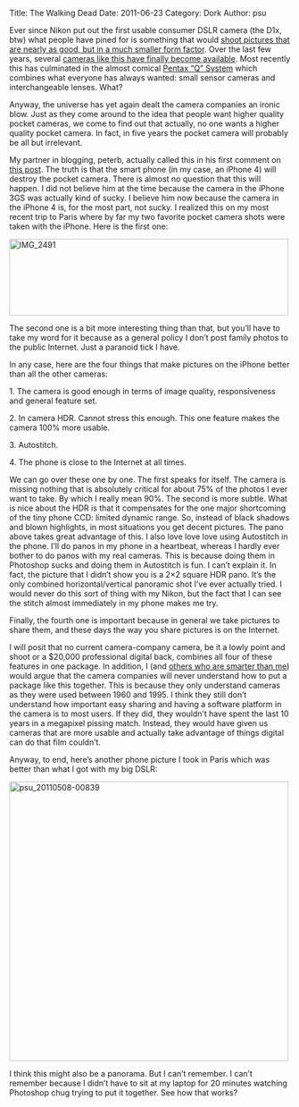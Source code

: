 Title: The Walking Dead
Date: 2011-06-23
Category: Dork
Author: psu

<p>Ever since Nikon put out the first usable consumer DSLR camera (the D1x, btw) what people have pined for is something that would <a href="http://mutable-states.com/the-camera-i-want.html">shoot pictures that are nearly as good, but in a much smaller form factor</a>. Over the last few years, several <a href="http://tleaves.com/2011/02/08/the-camera-i-want-available/index.html">cameras like this have finally become available</a>. Most recently this has culminated in the almost comical <a href="http://theonlinephotographer.typepad.com/the_online_photographer/2011/06/qsystem.html">Pentax &#8220;Q&#8221; System</a> which combines what everyone has always wanted: small sensor cameras and interchangeable lenses. What?</p>
<p>Anyway, the universe has yet again dealt the camera companies an ironic blow. Just as they come around to the idea that people want higher quality pocket cameras, we come to find out that actually, no one wants a higher quality pocket camera. In fact, in five years the pocket camera will probably be all but irrelevant.<br />
<span id="more-2595"></span></p>
<p>My partner in blogging, peterb, actually called this in his first comment on <a href="http://tleaves.com/wp-archive/2009/08/21/the-camera-you-need/index.html">this post</a>. The truth is that the smart phone (in my case, an iPhone 4)  will destroy the pocket camera. There is almost no question that this will happen. I did not believe him at the time because the camera in the iPhone 3GS was actually kind of sucky. I believe him now because the camera in the iPhone 4 is, for the most part, not sucky. I realized this on my most recent trip to Paris where by far my two favorite pocket camera shots were taken with the iPhone. Here is the first one:</p>
<p class="photo">
<a href="http://www.flickr.com/photos/79904144@N00/5710154630/" title="IMG_2491 by psu13, on Flickr"><img src="http://farm4.static.flickr.com/3407/5710154630_9e1419e5e6.jpg" width="500" height="137" alt="IMG_2491"></a>
</p>
<p>The second one is a bit more interesting thing than that, but you&#8217;ll have to take my word for it because as a general policy I don&#8217;t post family photos to the public Internet. Just a paranoid tick I have.</p>
<p>In any case, here are the four things that make pictures on the iPhone better than all the other cameras:</p>
<p>1. The camera is good enough in terms of image quality, responsiveness and general feature set.</p>
<p>2. In camera HDR. Cannot stress this enough. This one feature makes the camera 100% more usable.</p>
<p>3. Autostitch.</p>
<p>4. The phone is close to the Internet at all times.</p>
<p>We can go over these one by one. The first speaks for itself.  The camera is missing nothing that is absolutely critical  for about 75% of the photos I ever want to take. By which I really mean 90%. The second is more subtle. What is nice about the HDR is that it compensates for the one major shortcoming of the tiny phone CCD: limited dynamic range. So, instead of black shadows and blown highlights, in most situations you get decent pictures. The pano above takes great advantage of this. I also love love love using Autostitch in the phone. I&#8217;ll do panos in my phone in a heartbeat, whereas I hardly ever bother to do panos with my real cameras. This is because doing them in Photoshop sucks and doing them in Autostitch is fun. I can&#8217;t explain it. In fact, the picture that I didn&#8217;t show you is a 2&#215;2 square HDR pano. It&#8217;s the only combined horizontal/vertical panoramic shot I&#8217;ve ever actually tried. I would never do this sort of thing with my Nikon, but the fact that I can see the stitch almost immediately in my phone makes me try.</p>
<p>Finally, the fourth one is important because in general we take pictures to share them, and these days the way you share pictures is on the Internet. </p>
<p>I will posit that no current camera-company camera, be it a lowly point and shoot or a $20,000 professional digital back, combines all four of these features in one package. In addition, I (and <a href="http://bythom.com/">others who are smarter than me</a>) would argue that the camera companies will never understand how to put a package like this together. This is because they only understand cameras as they were used between 1960 and 1995. I think they still don&#8217;t understand how important easy sharing and having a software platform in the camera is to most users. If they did, they wouldn&#8217;t have spent the last 10 years in a megapixel pissing match. Instead, they would have given us cameras that are more usable and actually take advantage of things digital can do that film couldn&#8217;t.</p>
<p>Anyway, to end, here&#8217;s another phone picture I took in Paris which was better than what I got with my big DSLR:</p>
<p class="photo">
<a href="http://www.flickr.com/photos/79904144@N00/5863981631/" title="psu_20110508-00839 by psu13, on Flickr"><img src="http://farm6.static.flickr.com/5191/5863981631_38e9da3d71.jpg" width="500" height="500" alt="psu_20110508-00839"></a>
</p>
<p>I think this might also be a panorama. But I can&#8217;t remember. I can&#8217;t remember because I didn&#8217;t have to sit at my laptop for 20 minutes watching Photoshop chug trying to put it together. See how that works?</p>